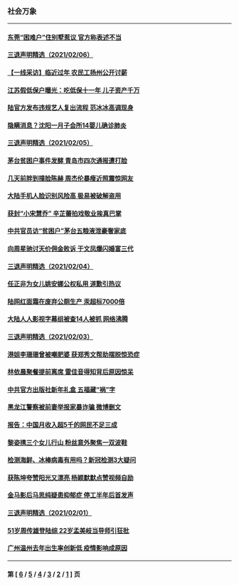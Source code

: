 ### 社会万象
---
#### [东莞“困难户”住别墅惹议 官方称表述不当](../../pages/ncid282/n12738367.md) 
#### [三退声明精选（2021/02/06）](../../pages/ncid282/n12738108.md) 
#### [【一线采访】临近过年 农民工扬州公开讨薪](../../pages/ncid282/n12738006.md) 
#### [江苏假低保户曝光：吃低保十一年 儿子资产千万](../../pages/ncid282/n12737925.md) 
#### [陆官方发布违规艺人复出流程 范冰冰高调现身](../../pages/ncid282/n12736527.md) 
#### [隐瞒消息？沈阳一月子会所14婴儿确诊肺炎](../../pages/ncid282/n12736887.md) 
#### [三退声明精选（2021/02/05）](../../pages/ncid282/n12736715.md) 
#### [茅台贫困户事件发酵 青岛市四次通报遭打脸](../../pages/ncid282/n12736423.md) 
#### [几天前胖到撞脸陈赫 周杰伦暴瘦近照震惊网友](../../pages/ncid282/n12736044.md) 
#### [大陆手机人脸识别风险高 极易被破解盗用](../../pages/ncid282/n12736084.md) 
#### [获封“小宋慧乔” 辛芷蕾拍戏敬业挨真巴掌](../../pages/ncid282/n12734261.md) 
#### [中共官员访“贫困户”茅台五粮液泄豪奢家底](../../pages/ncid282/n12733740.md) 
#### [向周星驰讨天价佣金败诉 于文凤爆闪婚富三代](../../pages/ncid282/n12733680.md) 
#### [三退声明精选（2021/02/04）](../../pages/ncid282/n12733533.md) 
#### [任正非为女儿姚安娜公权私用 道歉引热议](../../pages/ncid282/n12732715.md) 
#### [陆网红面霜在废弃公厕生产 汞超标7000倍](../../pages/ncid282/n12732226.md) 
#### [大陆人人影视字幕组被查14人被抓 网络沸腾](../../pages/ncid282/n12732264.md) 
#### [三退声明精选（2021/02/03）](../../pages/ncid282/n12731829.md) 
#### [港姐李珊珊曾被嘲肥婆 获郑秀文帮助摆脱惊恐症](../../pages/ncid282/n12731335.md) 
#### [林依晨聚餐提前离席 雷佳音得知背后原因惊呆](../../pages/ncid282/n12731188.md) 
#### [中共官方出版社新年礼盒 五福藏“祸”字](../../pages/ncid282/n12731067.md) 
#### [黑龙江警察被前妻举报家暴诈骗 微博删文](../../pages/ncid282/n12730987.md) 
#### [报告：中国月收入超5千的网民不足三成](../../pages/ncid282/n12730460.md) 
#### [黎姿携三个女儿行山 粉丝意外聚焦一双波鞋](../../pages/ncid282/n12729203.md) 
#### [检测海鲜、冰棒病毒有用吗？新冠检测3大疑问](../../pages/ncid282/n12729103.md) 
#### [获陈坤夸赞阳光又漂亮 杨颖默默点赞视频自励](../../pages/ncid282/n12728875.md) 
#### [金马影后马思纯疑患抑郁症 停工半年后首发声](../../pages/ncid282/n12726845.md) 
#### [三退声明精选（2021/02/01）](../../pages/ncid282/n12726893.md) 
#### [51岁周传雄登陆综 22岁孟美岐当导师引狂批](../../pages/ncid282/n12726330.md) 
#### [广州温州去年出生率创新低 疫情影响成原因](../../pages/ncid282/n12725341.md) 

---
#### 第 [ [6](./6.md) / [5](./5.md) / [4](./4.md) / [3](./3.md) / [2](./2.md) / [1](./1.md) ] 页
